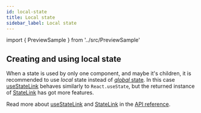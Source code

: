 ```yaml
---
id: local-state
title: Local state
sidebar_label: Local state
---
```


import { PreviewSample } from '../src/PreviewSample'

## Creating and using local state

When a state is used by only one component, and maybe it's children,
it is recommended to use *local* state instead of [*global* state](global-state).
In this case [useStateLink](typedoc-hookstate-core#usestatelink) behaves similarly to `React.useState`, but the
returned instance of [StateLink](typedoc-hookstate-core#interfacesstatelinkmd) has got more features.

<PreviewSample example="local-getting-started" />

Read more about [useStateLink](typedoc-hookstate-core#usestatelink) and [StateLink](typedoc-hookstate-core#interfacesstatelinkmd) in the [API reference](typedoc-hookstate-core).
